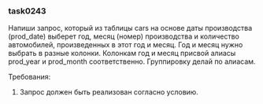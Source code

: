 
### task0243

Напиши запрос, который из таблицы cars на основе даты производства (prod_date) выберет год, месяц (номер)
производства и количество автомобилей, произведенных в этот год и месяц. Год и месяц нужно выбрать в разные колонки.
Колонкам год и месяц присвой алиасы prod_year и prod_month соответственно. Группировку делай по алиасам.


Требования:
1.	Запрос должен быть реализован согласно условию.


